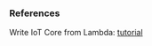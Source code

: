 ### References

Write IoT Core from Lambda: [tutorial](https://iotespresso.com/publishing-from-lambda-to-an-aws-iot-topic/)

